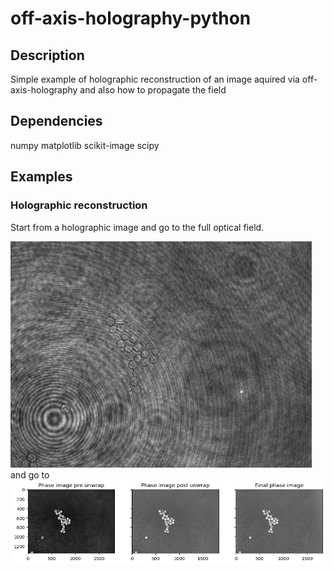 # off-axis-holography-python

## Description

Simple example of holographic reconstruction of an image aquired via off-axis-holography and also how to propagate the field


## Dependencies
numpy
matplotlib
scikit-image
scipy


## Examples
### Holographic reconstruction

Start from a holographic image and go to the full optical field.

<img src="samplefolder/PS_beads_1_1_1.png" width="482" height="362" title="Holographic image">
and go to

<img src="plots/psl_111/phase_corrections2.png" title="1. Phase image pre unwrap, 2. Phase image post unwrap 3. Final phase image">




